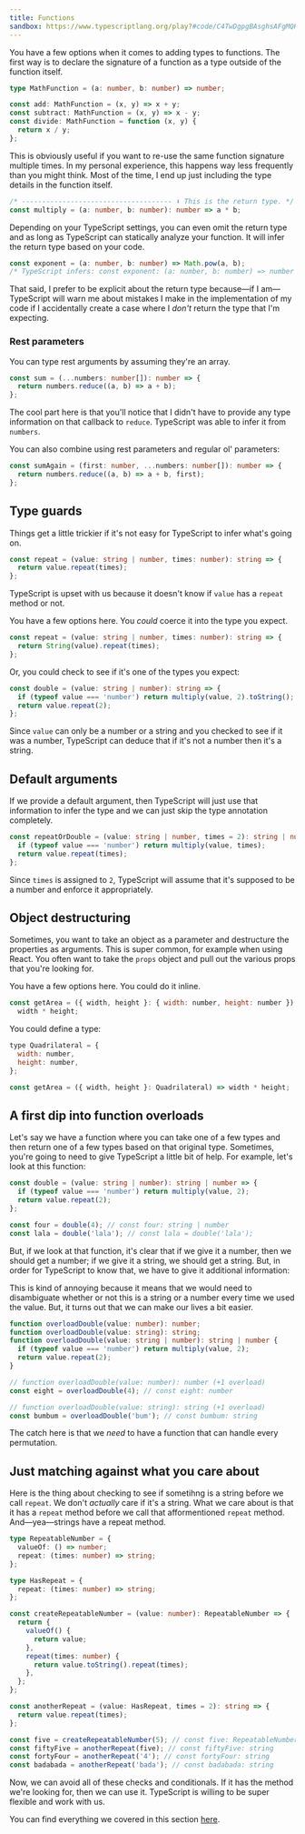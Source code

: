 ```yaml
---
title: Functions
sandbox: https://www.typescriptlang.org/play?#code/C4TwDgpgBAsghsAFgMQK4DsDGwCWB7dKAXigAo4AuKdVAWwCMIAnAGinqpoeYEpiA+anUZMA3AChxmAgGdgUOABNFVeEjRZcBYmQAebEHyKDdUANRQQE6ejlQZqesCZxsqhCgzZ8hEqX2WRiZQALSW1rLyijgAbjiKEO7qXlq+UABmKT56BnwA3lBMEMCoTISmAPSWUAC+ElKRULSoADa4YC0gOuScwsxsHELcTDy9w1AVAFRQACqIODJQC1BI0EUlZSvgEAB0UJNVxgr77PU2dhC6YAQQ6PJ+lEMiA2MiQbAeO9cA7uQDPGdGg5aN0dmCuCIZK9mABtAC6oyezAEUDy4igGMKxVKhAhzBkOyKilQmAgpD+7HecHMlIkdUk53kwIAggBzOA4NKkdI4JhyaGsKBgnZ4vkC+GI0UotGYrEbXF9PmEiDE0nkuD-FHUiz0Ng8vnAAHiekNWzyIqQBDdGJwFqoRL2Zyc1lQAA+SMFuFoEChHsRciYzul6Mx6xxUAAyk70KzSDa7RAeMrLcBSF6fUaagzGhaIAgAPJMAAieEcLWgfnj9qoAaD7tFbHTixIACZ-dGXfXFcHZTh0mRQJA8P2qxWiCQAOSiid8MObZptHAdEBx232xs4b0yI2yueEUfJvOppuZ7NmqCKUv0cvWtcO2sxt1+msdp9So4yzF9gfbYdQUfEOOUBToqM5yuGC7tJ0q4JmwbYSLu2KbAeuYIKQ8HGmedjpKWTA6JeZZkhhjJQC0trkWR+FXuWpATmRZEzvUmSaNkeAxMwLR4EoJaETB1bPh6EjMd42hsRxXGKDx15kqOL6BjG7byayQlZKJ7FMJx3HUdAfH3q+XbDIpdYeqiIYYt+aa-iOd6AZO06zkhhCQUu0GjnBO6ho5-53oeaEYVmpoXDgrKIPcUBiRpElSTRAAsRokfQwh0DoEWaZJ2m0YltCMZIg7QAAShAKZwNJABy3YkJ+GKjvm6RUKQ7yighnkpvVTYCu8D7KZh4h5VAAAScAyIVKY6FVWKtQOm4+h1KJdXSWHyJgRQIBAI1HiV5bleMlZ3h1VDrQgm0QNtIg9p58qmbKso1ekDWouByF3qItQsGZ12oce02+qK+SPfuPnAHgUZKQ1vlfVufBZrKWYBSRcDoHgqxMIdYW6VQg3DUVR4bluOhtnJQYfu9e7eQm4Npt9p6BfIPLsToy1Hmt2NHWViqkAArPFjQ8ukoDILEFYKIjyOo9ygvc+eOFMPzuE6AjSOIMwYsTjFOUJUoJWa-LItKyjLOphO9Ca4xQA
---
```


You have a few options when it comes to adding types to functions. The first way is to declare the signature of a function as a type outside of the function itself.

```ts
type MathFunction = (a: number, b: number) => number;

const add: MathFunction = (x, y) => x + y;
const subtract: MathFunction = (x, y) => x - y;
const divide: MathFunction = function (x, y) {
  return x / y;
};
```

This is obviously useful if you want to re-use the same function signature multiple times. In my personal experience, this happens way less frequently than you might think. Most of the time, I end up just including the type details in the function itself.

```ts
/* ------------------------------------- ⬇️ This is the return type. */
const multiply = (a: number, b: number): number => a * b;
```

Depending on your TypeScript settings, you can even omit the return type and as long as TypeScript can statically analyze your function. It will infer the return type based on your code.

```ts
const exponent = (a: number, b: number) => Math.pow(a, b);
/* TypeScript infers: const exponent: (a: number, b: number) => number */
```

That said, I prefer to be explicit about the return type because—if I am—TypeScript will warn me about mistakes I make in the implementation of my code if I accidentally create a case where I _don't_ return the type that I'm expecting.

### Rest parameters

You can type rest arguments by assuming they're an array.

```ts
const sum = (...numbers: number[]): number => {
  return numbers.reduce((a, b) => a + b);
};
```

The cool part here is that you'll notice that I didn't have to provide any type information on that callback to `reduce`. TypeScript was able to infer it from `numbers`.

You can also combine using rest parameters and regular ol' parameters:

```ts
const sumAgain = (first: number, ...numbers: number[]): number => {
  return numbers.reduce((a, b) => a + b, first);
};
```

## Type guards

Things get a little trickier if it's not easy for TypeScript to infer what's going on.

```ts
const repeat = (value: string | number, times: number): string => {
  return value.repeat(times);
};
```

TypeScript is upset with us because it doesn't know if `value` has a `repeat` method or not.

You have a few options here. You _could_ coerce it into the type you expect.

```ts
const repeat = (value: string | number, times: number): string => {
  return String(value).repeat(times);
};
```

Or, you could check to see if it's one of the types you expect:

```ts
const double = (value: string | number): string => {
  if (typeof value === 'number') return multiply(value, 2).toString();
  return value.repeat(2);
};
```

Since `value` can only be a number or a string and you checked to see if it was a number, TypeScript can deduce that if it's not a number then it's a string.

## Default arguments

If we provide a default argument, then TypeScript will just use that information to infer the type and we can just skip the type annotation completely.

```ts
const repeatOrDouble = (value: string | number, times = 2): string | number => {
  if (typeof value === 'number') return multiply(value, times);
  return value.repeat(times);
};
```

Since `times` is assigned to `2`, TypeScript will assume that it's supposed to be a number and enforce it appropriately.

## Object destructuring

Sometimes, you want to take an object as a parameter and destructure the properties as arguments. This is super common, for example when using React. You often want to take the `props` object and pull out the various props that you're looking for.

You have a few options here. You could do it inline.

```js
const getArea = ({ width, height }: { width: number, height: number }) =>
  width * height;
```

You could define a type:

```js
type Quadrilateral = {
  width: number,
  height: number,
};

const getArea = ({ width, height }: Quadrilateral) => width * height;
```

## A first dip into function overloads

Let's say we have a function where you can take one of a few types and then return one of a few types based on that original type. Sometimes, you're going to need to give TypeScript a little bit of help. For example, let's look at this function:

```ts
const double = (value: string | number): string | number => {
  if (typeof value === 'number') return multiply(value, 2);
  return value.repeat(2);
};

const four = double(4); // const four: string | number
const lala = double('lala'); // const lala = double('lala');
```

But, if we look at that function, it's clear that if we give it a number, then we should get a number; if we give it a string, we should get a string. But, in order for TypeScript to know that, we have to give it additional information:

This is kind of annoying because it means that we would need to disambiguate whether or not this is a string or a number every time we used the value. But, it turns out that we can make our lives a bit easier.

```ts
function overloadDouble(value: number): number;
function overloadDouble(value: string): string;
function overloadDouble(value: string | number): string | number {
  if (typeof value === 'number') return multiply(value, 2);
  return value.repeat(2);
}

// function overloadDouble(value: number): number (+1 overload)
const eight = overloadDouble(4); // const eight: number

// function overloadDouble(value: string): string (+1 overload)
const bumbum = overloadDouble('bum'); // const bumbum: string
```

The catch here is that we _need_ to have a function that can handle every permutation.

## Just matching against what you care about

Here is the thing about checking to see if sometihng is a string before we call `repeat`. We don't _actually_ care if it's a string. What we care about is that it has a `repeat` method before we call that afformentioned `repeat` method. And—yea—strings have a repeat method.

```ts
type RepeatableNumber = {
  valueOf: () => number;
  repeat: (times: number) => string;
};

type HasRepeat = {
  repeat: (times: number) => string;
};

const createRepeatableNumber = (value: number): RepeatableNumber => {
  return {
    valueOf() {
      return value;
    },
    repeat(times: number) {
      return value.toString().repeat(times);
    },
  };
};

const anotherRepeat = (value: HasRepeat, times = 2): string => {
  return value.repeat(times);
};

const five = createRepeatableNumber(5); // const five: RepeatableNumber
const fiftyFive = anotherRepeat(five); // const fiftyFive: string
const fortyFour = anotherRepeat('4'); // const fortyFour: string
const badabada = anotherRepeat('bada'); // const badabada: string
```

Now, we can avoid all of these checks and conditionals. If it has the method we're looking for, then we can use it. TypeScript is willing to be super flexible and work with us.

You can find everything we covered in this section [here](https://www.typescriptlang.org/play?#code/C4TwDgpgBAsghsAFgMQK4DsDGwCWB7dKAXigAo4AuKdVAWwCMIAnAGinqpoeYEpiA+anUZMA3AChxmAgGdgUOABNFVeEjRZcBYmQAebEHyKDdUANRQQE6ejlQZqesCZxsqhCgzZ8hEqX2WRiZQALSW1rLyijgAbjiKEO7qXlq+UABmKT56BnwA3lBMEMCoTISmAPSWUAC+ElKRULSoADa4YC0gOuScwsxsHELcTDy9w1AVAFRQACqIODJQC1BI0EUlZSvgEAB0UJNVxgr77PU2dhC6YAQQ6PJ+lEMiA2MiQbAeO9cA7uQDPGdGg5aN0dmCuCIZK9mABtAC6oyezAEUDy4igGMKxVKhAhzBkOyKilQmAgpD+7HecHMlIkdUk53kwIAggBzOA4NKkdI4JhyaGsKBgnZ4vkC+GI0UotGYrEbXF9PmEiDE0nkuD-FHUiz0Ng8vnAAHiekNWzyIqQBDdGJwFqoRL2Zyc1lQAA+SMFuFoEChHsRciYzul6Mx6xxUAAyk70KzSDa7RAeMrLcBSF6fUaagzGhaIAgAPJMAAieEcLWgfnj9qoAaD7tFbHTixIACZ-dGXfXFcHZTh0mRQJA8P2qxWiCQAOSiid8MObZptHAdEBx232xs4b0yI2yueEUfJvOppuZ7NmqCKUv0cvWtcO2sxt1+msdp9So4yzF9gfbYdQUfEOOUBToqM5yuGC7tJ0q4JmwbYSLu2KbAeuYIKQ8HGmedjpKWTA6JeZZkhhjJQC0trkWR+FXuWpATmRZEzvUmSaNkeAxMwLR4EoJaETB1bPh6EjMd42hsRxXGKDx15kqOL6BjG7byayQlZKJ7FMJx3HUdAfH3q+XbDIpdYeqiIYYt+aa-iOd6AZO06zkhhCQUu0GjnBO6ho5-53oeaEYVmpoXDgrKIPcUBiRpElSTRAAsRokfQwh0DoEWaZJ2m0YltCMZIg7QAAShAKZwNJABy3YkJ+GKjvm6RUKQ7yighnkpvVTYCu8D7KZh4h5VAAAScAyIVKY6FVWKtQOm4+h1KJdXSWHyJgRQIBAI1HiV5bleMlZ3h1VDrQgm0QNtIg9p58qmbKso1ekDWouByF3qItQsGZ12oce02+qK+SPfuPnAHgUZKQ1vlfVufBZrKWYBSRcDoHgqxMIdYW6VQg3DUVR4bluOhtnJQYfu9e7eQm4Npt9p6BfIPLsToy1Hmt2NHWViqkAArPFjQ8ukoDILEFYKIjyOo9ygvc+eOFMPzuE6AjSOIMwYsTjFOUJUoJWa-LItKyjLOphO9Ca4xQA).
